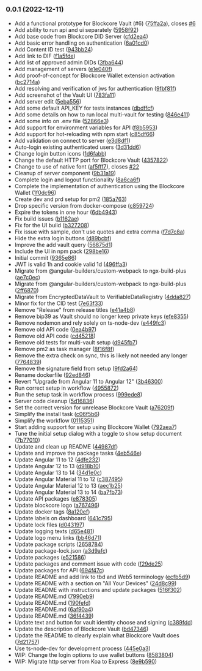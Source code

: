 ## <small>0.0.1 (2022-12-11)</small>

* Add a functional prototype for Blockcore Vault (#6) ([75ffa2a](https://github.com/block-core/blockcore-did-server/commit/75ffa2a)), closes [#6](https://github.com/block-core/blockcore-did-server/issues/6)
* Add ability to run api and ui separately ([5958f92](https://github.com/block-core/blockcore-did-server/commit/5958f92))
* Add base code from Blockcore DID Server ([cfd2ea4](https://github.com/block-core/blockcore-did-server/commit/cfd2ea4))
* Add basic error handling on authentication ([6a01cd0](https://github.com/block-core/blockcore-did-server/commit/6a01cd0))
* Add Content ID test ([943bb24](https://github.com/block-core/blockcore-did-server/commit/943bb24))
* Add link to DIF ([f1a5fde](https://github.com/block-core/blockcore-did-server/commit/f1a5fde))
* Add list of approved admin DIDs ([3fba644](https://github.com/block-core/blockcore-did-server/commit/3fba644))
* Add management of servers ([e1e040f](https://github.com/block-core/blockcore-did-server/commit/e1e040f))
* Add proof-of-concept for Blockcore Wallet extension activation ([bc2714a](https://github.com/block-core/blockcore-did-server/commit/bc2714a))
* Add resolving and verification of jws for authentication ([9fbf81f](https://github.com/block-core/blockcore-did-server/commit/9fbf81f))
* Add screenshot of the Vault UI ([783fa11](https://github.com/block-core/blockcore-did-server/commit/783fa11))
* Add server edit ([5eba556](https://github.com/block-core/blockcore-did-server/commit/5eba556))
* Add some default API_KEY for tests instances ([dbdffcf](https://github.com/block-core/blockcore-did-server/commit/dbdffcf))
* Add some details on how to run local multi-vault for testing ([846e411](https://github.com/block-core/blockcore-did-server/commit/846e411))
* Add some info on .env file ([52866e3](https://github.com/block-core/blockcore-did-server/commit/52866e3))
* Add support for environment variables for API ([f8b5953](https://github.com/block-core/blockcore-did-server/commit/f8b5953))
* Add support for hot-reloading with npm start ([c85df66](https://github.com/block-core/blockcore-did-server/commit/c85df66))
* Add validation on connect to server ([e3d8df1](https://github.com/block-core/blockcore-did-server/commit/e3d8df1))
* Auto-login existing authenticated users ([3d31dd6](https://github.com/block-core/blockcore-did-server/commit/3d31dd6))
* Change login button icons ([1d6fabb](https://github.com/block-core/blockcore-did-server/commit/1d6fabb))
* Change the default HTTP port for Blockcore Vault ([4357822](https://github.com/block-core/blockcore-did-server/commit/4357822))
* Change to use of native font ([af5fff7](https://github.com/block-core/blockcore-did-server/commit/af5fff7)), closes [#22](https://github.com/block-core/blockcore-did-server/issues/22)
* Cleanup of server component ([9b31a19](https://github.com/block-core/blockcore-did-server/commit/9b31a19))
* Complete login and logout functionality ([8a6ca6f](https://github.com/block-core/blockcore-did-server/commit/8a6ca6f))
* Complete the implementation of authentication using the Blockcore Wallet ([1f0dc96](https://github.com/block-core/blockcore-did-server/commit/1f0dc96))
* Create dev and prd setup for pm2 ([185a763](https://github.com/block-core/blockcore-did-server/commit/185a763))
* Drop specific version from docker-compose ([c859724](https://github.com/block-core/blockcore-did-server/commit/c859724))
* Expire the tokens in one hour ([6db4943](https://github.com/block-core/blockcore-did-server/commit/6db4943))
* Fix build issues ([b1162ae](https://github.com/block-core/blockcore-did-server/commit/b1162ae))
* Fix for the UI build ([b327208](https://github.com/block-core/blockcore-did-server/commit/b327208))
* Fix issue with sample, don't use quotes and extra comma ([f7d7c8a](https://github.com/block-core/blockcore-did-server/commit/f7d7c8a))
* Hide the extra login buttons ([d89bcbf](https://github.com/block-core/blockcore-did-server/commit/d89bcbf))
* Improve the add vault query ([56875d1](https://github.com/block-core/blockcore-did-server/commit/56875d1))
* Include the UI in npm pack ([298be16](https://github.com/block-core/blockcore-did-server/commit/298be16))
* Initial commit ([9365e86](https://github.com/block-core/blockcore-did-server/commit/9365e86))
* JWT is valid 1h and cookie valid 1d ([496ffa3](https://github.com/block-core/blockcore-did-server/commit/496ffa3))
* Migrate from @angular-builders/custom-webpack to ngx-build-plus ([ae7c0ec](https://github.com/block-core/blockcore-did-server/commit/ae7c0ec))
* Migrate from @angular-builders/custom-webpack to ngx-build-plus ([2ff6870](https://github.com/block-core/blockcore-did-server/commit/2ff6870))
* Migrate from EncryptedDataVault to VerifiableDataRegistry ([4dda827](https://github.com/block-core/blockcore-did-server/commit/4dda827))
* Minor fix for the CID test ([7e63f33](https://github.com/block-core/blockcore-did-server/commit/7e63f33))
* Remove "Release" from release titles ([e41a4b8](https://github.com/block-core/blockcore-did-server/commit/e41a4b8))
* Remove bip39 as Vault should no longer keep private keys ([efe8355](https://github.com/block-core/blockcore-did-server/commit/efe8355))
* Remove nodemon and rely solely on ts-node-dev ([e449fc3](https://github.com/block-core/blockcore-did-server/commit/e449fc3))
* Remove old API code ([0ea4b97](https://github.com/block-core/blockcore-did-server/commit/0ea4b97))
* Remove old API code ([cd45218](https://github.com/block-core/blockcore-did-server/commit/cd45218))
* Remove old tests for multi-vault setup ([d945fb7](https://github.com/block-core/blockcore-did-server/commit/d945fb7))
* Remove pm2 as task manager ([8f16f8f](https://github.com/block-core/blockcore-did-server/commit/8f16f8f))
* Remove the extra check on sync, this is likely not needed any longer ([7764839](https://github.com/block-core/blockcore-did-server/commit/7764839))
* Remove the signature field from setup ([9fd2a64](https://github.com/block-core/blockcore-did-server/commit/9fd2a64))
* Rename dockerfile ([92ed846](https://github.com/block-core/blockcore-did-server/commit/92ed846))
* Revert "Upgrade from Angular 11 to Angular 12" ([3b46300](https://github.com/block-core/blockcore-did-server/commit/3b46300))
* Run correct setup in workflow ([4955872](https://github.com/block-core/blockcore-did-server/commit/4955872))
* Run the setup task in workflow process ([999ede8](https://github.com/block-core/blockcore-did-server/commit/999ede8))
* Server code cleanup ([5d16836](https://github.com/block-core/blockcore-did-server/commit/5d16836))
* Set the correct version for unrelease Blockcore Vault ([a76209f](https://github.com/block-core/blockcore-did-server/commit/a76209f))
* Simplify the install task ([c06f5b6](https://github.com/block-core/blockcore-did-server/commit/c06f5b6))
* Simplify the workflow ([0115351](https://github.com/block-core/blockcore-did-server/commit/0115351))
* Start adding support for setup using Blockcore Wallet ([792aea7](https://github.com/block-core/blockcore-did-server/commit/792aea7))
* Tune the initial setup dialog with a toggle to show setup document ([7b77010](https://github.com/block-core/blockcore-did-server/commit/7b77010))
* Update and clean up README ([44987df](https://github.com/block-core/blockcore-did-server/commit/44987df))
* Update and improve the package tasks ([4eb546e](https://github.com/block-core/blockcore-did-server/commit/4eb546e))
* Update Angular 11 to 12 ([4dfe232](https://github.com/block-core/blockcore-did-server/commit/4dfe232))
* Update Angular 12 to 13 ([d918b10](https://github.com/block-core/blockcore-did-server/commit/d918b10))
* Update Angular 13 to 14 ([34d1e0c](https://github.com/block-core/blockcore-did-server/commit/34d1e0c))
* Update Angular Material 11 to 12 ([c387495](https://github.com/block-core/blockcore-did-server/commit/c387495))
* Update Angular Material 12 to 13 ([aec1b25](https://github.com/block-core/blockcore-did-server/commit/aec1b25))
* Update Angular Material 13 to 14 ([ba7fb73](https://github.com/block-core/blockcore-did-server/commit/ba7fb73))
* Update API packages ([e878305](https://github.com/block-core/blockcore-did-server/commit/e878305))
* Update blockcore logo ([a767496](https://github.com/block-core/blockcore-did-server/commit/a767496))
* Update docker tags ([8a120ef](https://github.com/block-core/blockcore-did-server/commit/8a120ef))
* Update labels on dashboard ([641c795](https://github.com/block-core/blockcore-did-server/commit/641c795))
* Update lock files ([d043197](https://github.com/block-core/blockcore-did-server/commit/d043197))
* Update logging texts ([d65e481](https://github.com/block-core/blockcore-did-server/commit/d65e481))
* Update logo menu links ([bb46d71](https://github.com/block-core/blockcore-did-server/commit/bb46d71))
* Update package scripts ([2658784](https://github.com/block-core/blockcore-did-server/commit/2658784))
* Update package-lock.json ([a3d9afc](https://github.com/block-core/blockcore-did-server/commit/a3d9afc))
* Update packages ([e521586](https://github.com/block-core/blockcore-did-server/commit/e521586))
* Update packages and comment issue with code ([f29de25](https://github.com/block-core/blockcore-did-server/commit/f29de25))
* Update packages for API ([694f47c](https://github.com/block-core/blockcore-did-server/commit/694f47c))
* Update README and add link to tbd and Web5 terminology ([ecfb5d9](https://github.com/block-core/blockcore-did-server/commit/ecfb5d9))
* Update README with a section on "All Your Devices" ([24d8c99](https://github.com/block-core/blockcore-did-server/commit/24d8c99))
* Update README with instructions and update packages ([516f302](https://github.com/block-core/blockcore-did-server/commit/516f302))
* Update README.md ([7990eb9](https://github.com/block-core/blockcore-did-server/commit/7990eb9))
* Update README.md ([190fefd](https://github.com/block-core/blockcore-did-server/commit/190fefd))
* Update README.md ([6af90a4](https://github.com/block-core/blockcore-did-server/commit/6af90a4))
* Update README.md ([36f4439](https://github.com/block-core/blockcore-did-server/commit/36f4439))
* Update text and button for vault identity choose and signing ([c389fdd](https://github.com/block-core/blockcore-did-server/commit/c389fdd))
* Update the description of Blockcore Vault ([bd47346](https://github.com/block-core/blockcore-did-server/commit/bd47346))
* Update the README to clearly explain what Blockcore Vault does ([7d21757](https://github.com/block-core/blockcore-did-server/commit/7d21757))
* Use ts-node-dev for development process ([445e0a3](https://github.com/block-core/blockcore-did-server/commit/445e0a3))
* WIP: Change the login options to use wallet buttons ([8583804](https://github.com/block-core/blockcore-did-server/commit/8583804))
* WIP: Migrate http server from Koa to Express ([8e9b590](https://github.com/block-core/blockcore-did-server/commit/8e9b590))




